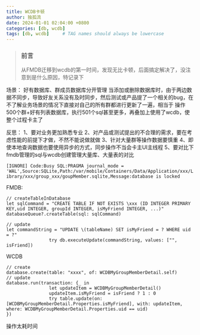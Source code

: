 ```yaml
---
title: WCDB卡顿
author: 独孤流
date: 2024-01-01 02:04:00 +0800
categories: [db, wcdb]
tags: [db, wcdb]     # TAG names should always be lowercase
---
```


> ### 前言
> 从FMDB迁移到wcdb的第一时间，发现无比卡顿，后面搞定解决了，没注意到是什么原因，特记录下

场景：
好有数据库、群成员数据库分开管理
当添加或删除数据库时，由于两边数据不同步，导致好友关系没有及时同步，然后测试或产品提了一个相关的bug，在不了解业务场景的情况下直接对自己的所有群都进行更新了一遍，相当于 操作500个群+好有列表数据库，执行501个sql甚至更多，再叠加上使用了wcdb，使整个过程卡主了

反思：
1、要对业务更加熟悉专业
2、对产品或测试提出的不合理的需求，要在考虑性能的前提下才做，不然不能说做就做
3、针对大量群等操作数据要慎重
4、即使本地查询数据也要使用异步的方式，同步操作不当会卡主UI主线程
5、要对比下fmdb管理的sql与wcdb创建管理大量库、大量表的对比

`[IGNORE] Code:Busy SQL:PRAGMA journal_mode = 'WAL',Source:SQLite,Path:/var/mobile/Containers/Data/Application/xxx/Library/xxx/group_xxx/goupMember.sqlite,Message:database is locked`

FMDB:
```
// createTableInDatabase
let sqlCommand = "CREATE TABLE IF NOT EXISTS \xxx (ID INTEGER PRIMARY KEY,uid INTEGER, groupId INTEGER, isMyFriend INTEGER, ...)"
databaseQueue?.createTable(sql: sqlCommand)

// update
let commandString = "UPDATE \(tableName) SET isMyFriend = ? WHERE uid = ?"
                try db.executeUpdate(commandString, values: ["", isFriend])
```

WCDB
```
// create
database.create(table: "xxxx", of: WCDBMyGroupMemberDetail.self)
// update
database.run(transaction: {_ in
                let updateItem = WCDBMyGroupMemberDetail()
                updateItem.isMyFriend = isFriend ? 1 : 0
                try table.update(on: [WCDBMyGroupMemberDetail.Properties.isMyFriend], with: updateItem, where: WCDBMyGroupMemberDetail.Properties.uid == uid)
})
```
操作太耗时间